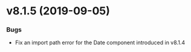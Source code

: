 # v8.1.5 (2019-09-05)
### Bugs
* Fix an import path error for the Date component introduced in v8.1.4


